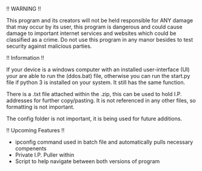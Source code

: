 !! WARNING !!

This program and its creators will not be held responsible for ANY damage that may occur by its user, this program is dangerous and could cause damage to important internet services and websites which could be classified as a crime. Do not use this program in any manor besides to test security against malicious parties.

!! Information !!

If your device is a windows computer with an installed user-interface (UI) your are able to run the (ddos.bat) file, otherwise you can run the start.py file if python 3 is installed on your system. It still has the same function.

There is a .txt file attached within the .zip, this can be used to hold I.P. addresses for further copy/pasting. It is not referenced in any other files, so formatting is not important.

The config folder is not important, it is being used for future additions.

!! Upcoming Features !!

- ipconfig command used in batch file and automatically pulls necessary compenents
- Private I.P. Puller within
- Script to help navigate between both versions of program
